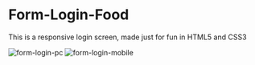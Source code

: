 # Form-Login-Food
This is a responsive login screen, made just for fun in HTML5 and CSS3

![form-login-pc](https://github.com/josafatngoma/Form-Login-Food/assets/110294216/82af63ce-0a94-4302-a419-5a667c8425d7)
![form-login-mobile](https://github.com/josafatngoma/Form-Login-Food/assets/110294216/7d56b7bd-de8e-4b9e-8de2-4ede2cda8be4)

